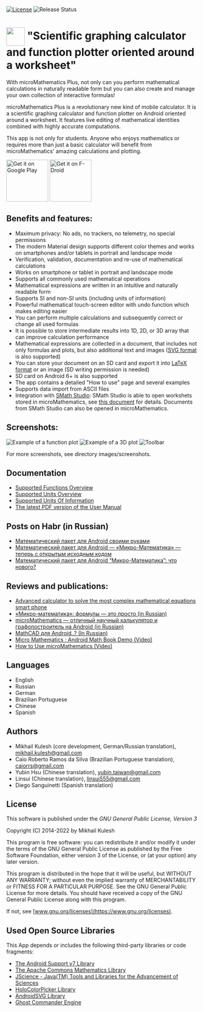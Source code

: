 [![License](https://img.shields.io/badge/license-GNU_GPLv3-orange.svg)](https://github.com/mkulesh/microMathematics/blob/master/LICENSE)
![Release Status](https://img.shields.io/github/v/release/mkulesh/microMathematics)

# <img src="https://github.com/mkulesh/microMathematics/blob/master/images/icon.png" align="center" height="48" width="48"> "Scientific graphing calculator and function plotter oriented around a worksheet"

With microMathematics Plus, not only can you perform mathematical calculations in naturally readable form but you can also create and manage your own collection of interactive formulas!

microMathematics Plus is a revolutionary new kind of mobile calculator. It is a scientific graphing calculator and function plotter on Android oriented around a worksheet. It features live editing of mathematical identities combined with highly accurate computations.

This app is not only for students. Anyone who enjoys mathematics or requires more than just a basic calculator will benefit from microMathematics' amazing calculations and plotting.

[<img src="https://play.google.com/intl/en_us/badges/images/generic/en_badge_web_generic.png"
      alt="Get it on Google Play" height="110">](https://play.google.com/store/apps/details?id=com.mkulesh.micromath.plus)
[<img src="https://fdroid.gitlab.io/artwork/badge/get-it-on.png"
      alt="Get it on F-Droid" height="110">](https://f-droid.org/packages/com.mkulesh.micromath.plus)

## Benefits and features:

* Maximum privacy: No ads, no trackers, no telemetry, no special permissions
* The modern Material design supports different color themes and works on smartphones and/or tablets in portrait and landscape mode
* Verification, validation, documentation and re-use of mathematical calculations
* Works on smartphone or tablet in portrait and landscape mode
* Supports all commonly used mathematical operations
* Mathematical expressions are written in an intuitive and naturally readable form
* Supports SI and non-SI units (including units of information)
* Powerful mathematical touch-screen editor with undo function which makes editing easier
* You can perform multiple calculations and subsequently correct or change all used formulas
* It is possible to store intermediate results into 1D, 2D, or 3D array that can improve calculation performance
* Mathematical expressions are collected in a document, that includes not only formulas and plots, but also additional text and images ([SVG format](https://en.wikipedia.org/wiki/Scalable_Vector_Graphics) is also supported)
* You can store your document on an SD card and export it into [LaTeX format](https://www.latex-project.org/) or an image (SD writing permission is needed)
* SD card on Android 6+ is also supported
* The app contains a detailed "How to use" page and several examples
* Supports data import from ASCII files
* Integration with [SMath Studio](https://en.smath.info): SMath Studio is able to open workshets stored in microMathematics, see [this document](https://github.com/mkulesh/microMathematics/wiki/Integration-with-SMath-Studio) for details. Documents from SMath Studio can also be opened in microMathematics.

## Screenshots:

![Example of a function plot](https://github.com/mkulesh/microMathematics/blob/master/images/screenshots/android-phone/cosine_transform.png)
![Example of a 3D plot](https://github.com/mkulesh/microMathematics/blob/master/images/screenshots/android-phone/valentine.png)
![Toolbar](https://github.com/mkulesh/microMathematics/blob/master/images/screenshots/android-10-inch/toolbar_settings.png)

For more screenshots, see directory images/screenshots.

## Documentation
* [Supported Functions Overview](https://htmlpreview.github.io/?https://github.com/mkulesh/microMathematics/blob/master/doc/html/functions_overview.html)
* [Supported Units Overview](https://htmlpreview.github.io/?https://github.com/mkulesh/microMathematics/blob/master/doc/html/units_overview.html)
* [Supported Units Of Information](https://htmlpreview.github.io/?https://github.com/mkulesh/microMathematics/blob/master/doc/html/units_of_information.html)
* [The latest PDF version of the User Manual](https://docs.google.com/viewer?url=https://github.com/mkulesh/microMathematics/raw/supplement/doc/microMathematics-v2.23.0.pdf)

## Posts on Habr (in Russian)

* [Математический пакет для Android своими руками](https://habr.com/post/250727/)
* [Математический пакет для Android — «Микро-Математика» — теперь с открытым исходным кодом](https://habr.com/post/334670/)
* [Математический пакет для Android “Микро-Математика”: что нового?](https://habr.com/post/350286/)

## Reviews and publications:

* [Advanced calculator to solve the most complex mathematical equations smart phone](https://mn1professional.blogspot.de/2015/12/advanced-calculator-to-solve-most.html)
* [«Микро-математика»: формулы — это просто (in Russian)](https://4pda.to/2015/09/01/241701/)
* [microMathematics — отличный научный калькулятор и графопостроитель на Android (in Russian)](https://lifehacker.ru/2015/10/21/micro-mathematics/)
* [MathCAD для Android..? (In Russian)](https://svchushki.blogspot.de/2017/04/mathcad-android.html)
* [Micro Mathematics : Android Math Book Demo (Video)](https://www.youtube.com/watch?v=eUzF1gXd6rc&feature=player_embedded)
* [How to Use microMathematics (Video)](https://www.youtube.com/watch?v=-gS3lz6Ijdc&feature=player_embedded)

## Languages

* English
* Russian
* German
* Brazilian Portuguese
* Chinese
* Spanish

## Authors

* Mikhail Kulesh (core development, German/Russian translation), mikhail.kulesh@gmail.com
* Caio Roberto Ramos da Silva (Brazilian Portuguese translation), caiorrs@gmail.com
* Yubin Hsu (Chinese translation), yubin.taiwan@gmail.com
* Linsui (Chinese translation), linsui555@gmail.com
* Diego Sanguinetti (Spanish translation)

## License

This software is published under the *GNU General Public License, Version 3*

Copyright (C) 2014-2022 by Mikhail Kulesh

This program is free software: you can redistribute it and/or modify it under the terms of the GNU General Public License as published by the Free Software Foundation, either version 3 of the License, or (at your option) any later version.

This program is distributed in the hope that it will be useful, but WITHOUT ANY WARRANTY; without even the implied warranty of MERCHANTABILITY or FITNESS FOR A PARTICULAR PURPOSE.  See the GNU General Public License for more details. You should have received a copy of the GNU General Public License along with this program.

If not, see [www.gnu.org/licenses](https://www.gnu.org/licenses).

## Used Open Source Libraries

This App depends or includes the following third-party libraries or code fragments:
* [The Android Support v7 Library](https://developer.android.com/topic/libraries/support-library/packages.html)
* [The Apache Commons Mathematics Library](https://commons.apache.org/proper/commons-math)
* [JScience - Java(TM) Tools and Libraries for the Advancement of Sciences](http://jscience.org)
* [HoloColorPicker Library](https://github.com/LarsWerkman/HoloColorPicker)
* [AndroidSVG Library](https://github.com/BigBadaboom/androidsvg)
* [Ghost Commander Engine](https://sourceforge.net/projects/ghostcommander)
